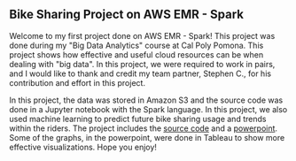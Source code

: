 ## Bike Sharing Project on AWS EMR - Spark

Welcome to my first project done on AWS EMR - Spark! This project was done during my "Big Data Analytics" course at Cal Poly Pomona. This project shows
how effective and useful cloud resources can be when dealing with "big data". In this project, we were required to work in pairs, and I would like to thank
and credit my team partner, Stephen C., for his contribution and effort in this project.

In this project, the data was stored in Amazon S3 and the source code was done in a Jupyter notebook with the Spark language. In this project, we also used
machine learning to predict future bike sharing usage and trends within the riders. The project includes the [source code](https://github.com/minjaesong92/data-analytics-projects/blob/main/bike-sharing-spark/Final_Project_v3.ipynb) and a [powerpoint](). Some of
the graphs, in the powerpoint, were done in Tableau to show more effective visualizations.
Hope you enjoy! 
